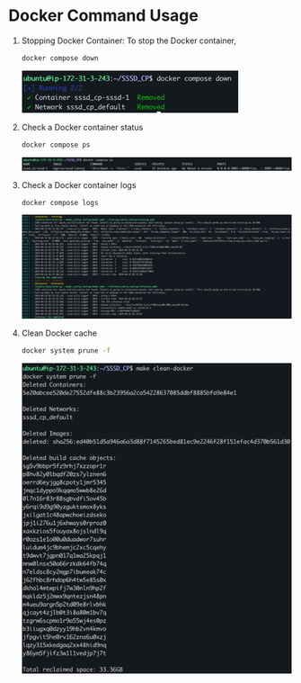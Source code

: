 # Docker Command Usage


1. Stopping Docker Container: To stop the Docker container,
    ```bash
    docker compose down
    ```
   ![docker_compose_down.png](docs/images/docker_compose_down.png)
2. Check a Docker container status
   ```bash
   docker compose ps
   ```
   ![docker_compose_ps.png](docs/images/docker_compose_ps.png)
3. Check a Docker container logs
   ```bash
   docker compose logs
   ```
   ![img_docker_compose_log.png](docs/images/img_docker_compose_log.png)

4. Clean Docker cache
   ```bash
   docker system prune -f
   ```
   ![clean_docker.png](docs/images/clean_docker.png)
